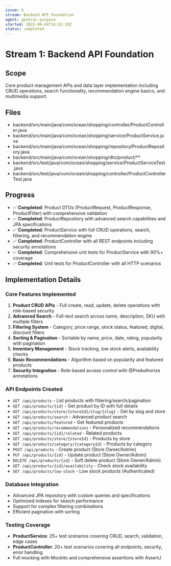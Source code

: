 ```yaml
---
issue: 6
stream: Backend API Foundation
agent: general-purpose
started: 2025-09-04T14:53:29Z
status: completed
---
```


# Stream 1: Backend API Foundation

## Scope
Core product management APIs and data layer implementation including CRUD operations, search functionality, recommendation engine basics, and multimedia support.

## Files
- backend/src/main/java/com/ocean/shopping/controller/ProductController.java
- backend/src/main/java/com/ocean/shopping/service/ProductService.java
- backend/src/main/java/com/ocean/shopping/repository/ProductRepository.java
- backend/src/main/java/com/ocean/shopping/dto/product/**
- backend/src/test/java/com/ocean/shopping/service/ProductServiceTest.java
- backend/src/test/java/com/ocean/shopping/controller/ProductControllerTest.java

## Progress
- ✅ **Completed**: Product DTOs (ProductRequest, ProductResponse, ProductFilter) with comprehensive validation
- ✅ **Completed**: ProductRepository with advanced search capabilities and JPA specifications
- ✅ **Completed**: ProductService with full CRUD operations, search, filtering, and recommendation engine
- ✅ **Completed**: ProductController with all REST endpoints including security annotations
- ✅ **Completed**: Comprehensive unit tests for ProductService with 90%+ coverage
- ✅ **Completed**: Unit tests for ProductController with all HTTP scenarios

## Implementation Details

### Core Features Implemented
1. **Product CRUD APIs** - Full create, read, update, delete operations with role-based security
2. **Advanced Search** - Full-text search across name, description, SKU with multiple filters
3. **Filtering System** - Category, price range, stock status, featured, digital, discount filters
4. **Sorting & Pagination** - Sortable by name, price, date, rating, popularity with pagination
5. **Inventory Management** - Stock tracking, low stock alerts, availability checks
6. **Basic Recommendations** - Algorithm based on popularity and featured products
7. **Security Integration** - Role-based access control with @PreAuthorize annotations

### API Endpoints Created
- `GET /api/products` - List products with filtering/search/pagination
- `GET /api/products/{id}` - Get product by ID with full details
- `GET /api/products/store/{storeId}/slug/{slug}` - Get by slug and store
- `GET /api/products/search` - Advanced product search
- `GET /api/products/featured` - Get featured products
- `GET /api/products/recommendations` - Personalized recommendations
- `GET /api/products/{id}/related` - Related products
- `GET /api/products/store/{storeId}` - Products by store
- `GET /api/products/category/{categoryId}` - Products by category
- `POST /api/products` - Create product (Store Owner/Admin)
- `PUT /api/products/{id}` - Update product (Store Owner/Admin)
- `DELETE /api/products/{id}` - Soft delete product (Store Owner/Admin)
- `GET /api/products/{id}/availability` - Check stock availability
- `GET /api/products/low-stock` - Low stock products (Authenticated)

### Database Integration
- Advanced JPA repository with custom queries and specifications
- Optimized indexes for search performance
- Support for complex filtering combinations
- Efficient pagination with sorting

### Testing Coverage
- **ProductService**: 25+ test scenarios covering CRUD, search, validation, edge cases
- **ProductController**: 20+ test scenarios covering all endpoints, security, error handling
- Full mocking with Mockito and comprehensive assertions with AssertJ